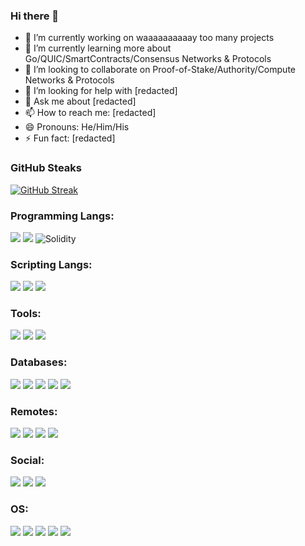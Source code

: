 ### Hi there 👋

- 🔭 I’m currently working on waaaaaaaaaay too many projects
- 🌱 I’m currently learning more about Go/QUIC/SmartContracts/Consensus Networks & Protocols 
- 👯 I’m looking to collaborate on Proof-of-Stake/Authority/Compute Networks & Protocols 
- 🤔 I’m looking for help with [redacted]
- 💬 Ask me about [redacted]
- 📫 How to reach me: [redacted]
- 😄 Pronouns: He/Him/His
- ⚡ Fun fact: [redacted]

<!-- ### GitHub Stats -->

<!-- ![cnwoodsjones's Github stats](https://github-readme-stats.vercel.app/api?username=cnwoodsjones&show_icons=true&hide_border=true&theme=gotham) -->


### GitHub Steaks

[![GitHub Streak](https://github-readme-streak-stats.herokuapp.com/?user=cnwoodsjones&hide_border=true&theme=gotham)](https://git.io/streak-stats)

### Programming Langs:
<img src="https://img.shields.io/badge/Go-00ADD8?style=for-the-badge&logo=go&logoColor=white" /> <img src="https://img.shields.io/badge/Python-3776AB?style=for-the-badge&logo=python&logoColor=white" /> <img alt="Solidity" src="https://img.shields.io/badge/Solidity-e6e6e6?style=for-the-badge&logo=solidity&logoColor=black"/>

### Scripting Langs:
<img src="https://img.shields.io/badge/HTML5-E34F26?style=for-the-badge&logo=html5&logoColor=white"/> <img src="https://img.shields.io/badge/CSS3-1572B6?style=for-the-badge&logo=css3&logoColor=white"/> <img src="https://img.shields.io/badge/JavaScript-F7DF1E?style=for-the-badge&logo=javascript&logoColor=black"/>

### Tools:
<img src="https://img.shields.io/badge/Git-F05032?style=for-the-badge&logo=git&logoColor=white"/> <img src="https://img.shields.io/badge/Markdown-000000?style=for-the-badge&logo=markdown&logoColor=white" /> <img src="https://img.shields.io/badge/Docker-2CA5E0?style=for-the-badge&logo=docker&logoColor=white"/> 

### Databases:
<img src="https://img.shields.io/badge/PostgreSQL-316192?style=for-the-badge&logo=postgresql&logoColor=white" /> <img src="https://img.shields.io/badge/redis-%23DD0031.svg?&style=for-the-badge&logo=redis&logoColor=white"/> <img src="https://img.shields.io/badge/GraphQl-E10098?style=for-the-badge&logo=graphql&logoColor=white" /> <img src="https://img.shields.io/badge/MySQL-00000F?style=for-the-badge&logo=mysql&logoColor=white"/> <img src="https://img.shields.io/badge/MongoDB-4EA94B?style=for-the-badge&logo=mongodb&logoColor=white"/> 

### Remotes:
<img src="https://img.shields.io/badge/GitHub-100000?style=for-the-badge&logo=github&logoColor=white"/> <img src="https://img.shields.io/badge/GitLab-330F63?style=for-the-badge&logo=gitlab&logoColor=white"/> <img src="https://img.shields.io/badge/Kaggle-20BEFF?style=for-the-badge&logo=Kaggle&logoColor=white"/>
<img src="https://img.shields.io/badge/StackExchange-%23ffffff.svg?&style=for-the-badge&logo=StackExchange&logoColor=white"/>

### Social:
<img src="https://img.shields.io/badge/Twitter-1DA1F2?style=for-the-badge&logo=twitter&logoColor=white"/> <img src="https://img.shields.io/badge/LinkedIn-0077B5?style=for-the-badge&logo=linkedin&logoColor=white"/>  <img src="https://img.shields.io/badge/Reddit-FF4500?style=for-the-badge&logo=reddit&logoColor=white"/>

### OS:
<img src="https://img.shields.io/badge/Linux-FCC624?style=for-the-badge&logo=linux&logoColor=black" /> <img src="https://img.shields.io/badge/Ubuntu-E95420?style=for-the-badge&logo=ubuntu&logoColor=white" /> <img src="https://img.shields.io/badge/Alpine_Linux-0D597F?style=for-the-badge&logo=alpine-linux&logoColor=white" /> <img src="https://img.shields.io/badge/Debian-A81D33?style=for-the-badge&logo=debian&logoColor=white" /> <img src="https://img.shields.io/badge/Windows-0078D6?style=for-the-badge&logo=windows&logoColor=white"/>



<!--
<img src=""/>


https://img.shields.io/badge/{TEXT}-{HEX-COLOR}?style=for-the-badge&logo={LOGO-NAME}&logoColor=white

-->
<!-- 
![Go/Golang](https://img.shields.io/badge/go-%2300ADD8.svg?logo=go&logoColor=white&style=flat-square) 
![GraphQL](https://img.shields.io/badge/-GraphQL-E10098?logo=graphql&logoColor=white&style=flat-square) 
![Markdown](https://img.shields.io/badge/markdown-%23000000.svg?logo=markdown&logoColor=white&style=flat-square) 
![Python](https://img.shields.io/badge/python-3670A0?logo=python&logoColor=ffdd54&style=flat-square) 
![Rust](https://img.shields.io/badge/rust-%23000000.svg?logo=rust&logoColor=white&style=flat-square) 
![Shell Script](https://img.shields.io/badge/shell_script-%23121011.svg?logo=gnu-bash&logoColor=white&style=flat-square) 
![Solidity](https://img.shields.io/badge/Solidity-%23363636.svg?logo=solidity&logoColor=white&style=flat-square) 
![TypeScript](https://img.shields.io/badge/typescript-%23007ACC.svg?logo=typescript&logoColor=white&style=flat-square) 
![Anaconda](https://img.shields.io/badge/Anaconda-%2344A833.svg?logo=anaconda&logoColor=white&style=flat-square) 
![JWT/JSON Web Token](https://img.shields.io/badge/JWT-black?logo=JSON%20web%20tokens&style=flat-square) 
![NPM ](https://img.shields.io/badge/NPM-%23000000.svg?logo=npm&logoColor=white&style=flat-square) 
![ROS ](https://img.shields.io/badge/ros-%230A0FF9.svg?logo=ros&logoColor=white&style=flat-square) 
![React](https://img.shields.io/badge/react-%2320232a.svg?logo=react&logoColor=%2361DAFB&style=flat-square) 
![Redux](https://img.shields.io/badge/redux-%23593d88.svg?logo=redux&logoColor=white&style=flat-square) 
![TailwindCSS](https://img.shields.io/badge/tailwindcss-%2338B2AC.svg?logo=tailwind-css&logoColor=white&style=flat-square) 
![Webpack](https://img.shields.io/badge/webpack-%238DD6F9.svg?logo=webpack&logoColor=black&style=flat-square) 
![MongoDB](https://img.shields.io/badge/MongoDB-%234ea94b.svg?logo=mongodb&logoColor=white&style=flat-square) 
![MySQL](https://img.shields.io/badge/mysql-%2300f.svg?logo=mysql&logoColor=white&style=flat-square) 
![Postgres](https://img.shields.io/badge/postgres-%23316192.svg?logo=postgresql&logoColor=white&style=flat-square) 
![Redis](https://img.shields.io/badge/redis-%23DD0031.svg?logo=redis&logoColor=white&style=flat-square) 
![Git](https://img.shields.io/badge/git-%23F05033.svg?logo=git&logoColor=white&style=flat-square) 
![GitHub](https://img.shields.io/badge/github-%23121011.svg?logo=github&logoColor=white&style=flat-square) 
![GitLab](https://img.shields.io/badge/gitlab-%23181717.svg?logo=gitlab&logoColor=white&style=flat-square) 
![Gitpod](https://img.shields.io/badge/gitpod-f06611.svg?logo=gitpod&logoColor=white&style=flat-square) 
![Mercurial](https://img.shields.io/badge/mercurial-999999.svg?logo=mercurial&logoColor=white&style=flat-square) 
![Discord](https://img.shields.io/badge/%3CServer%3E-%237289DA.svg?logo=discord&logoColor=white&style=flat-square) 
![Protonmail](https://img.shields.io/badge/ProtonMail-8B89CC?logo=protonmail&logoColor=white&style=flat-square) 
![Reddit](https://img.shields.io/badge/Reddit-FF4500?logo=reddit&logoColor=white&style=flat-square) 
![Signal](https://img.shields.io/badge/Signal-%23039BE5.svg?logo=Signal&logoColor=white&style=flat-square) 
![Twitter](https://img.shields.io/badge/<handle>-%231DA1F2.svg?logo=Twitter&logoColor=white&style=flat-square) 



![Visitor Count](https://profile-counter.glitch.me/{cnwoodsjones}/count.svg)
<!-- 

[![Readme Card](https://github-readme-stats.vercel.app/api/pin/?username=cnwoodsjones&repo=bmc-tut&theme=gotham)](https://github.com/cnwoodsjones/bmc-tut)

[![Top Langs](https://github.com/cnwoodsjones&layout=compact&langs_count=20&theme=gotham)](https://github.com/cnwoodsjones/bmc-tut)

-->

<!--
Updating README.md work in-process, v.0001

**cnwoodsjones/cnwoodsjones** is a ✨ _special_ ✨ repository because its `README.md` (this file) appears on your GitHub profile.

Here are some ideas to get you started:

- 🔭 I’m currently working on ...
- 🌱 I’m currently learning ...
- 👯 I’m looking to collaborate on ...
- 🤔 I’m looking for help with ...
- 💬 Ask me about ...
- 📫 How to reach me: ...
- 😄 Pronouns: ...
- ⚡ Fun fact: ...
-->